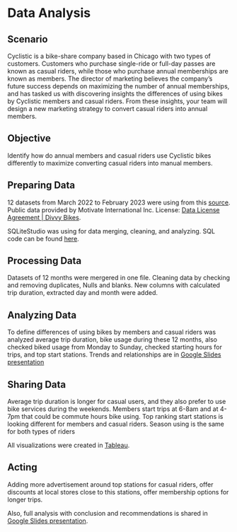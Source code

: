 # Data Analysis


## Scenario

Cyclistic is a bike-share company based in Chicago with two types of customers. Customers who purchase single-ride or full-day passes are known as casual riders, 
while those who purchase annual memberships are known as members. The director of marketing believes the company’s future success depends on maximizing the number
of annual memberships, and has tasked us with discovering insights the differences of using bikes by Cyclistic members and casual riders. From these insights, your 
team will design a new marketing strategy to convert casual riders into annual members.

## Objective

Identify how do annual members and casual riders use Cyclistic bikes differently to maximize converting casual riders into manual members. 

## Preparing Data 
12 datasets from March 2022 to February 2023 were using from this [source](https://divvy-tripdata.s3.amazonaws.com/index.html).
Public data provided by Motivate International Inc.
License: [Data License Agreement | Divvy Bikes](https://ride.divvybikes.com/data-license-agreement).

SQLiteStudio was using for data merging, cleaning, and analyzing. 
SQL code can be found [here](https://github.com/LLBBAA/Data_Analysis/blob/main/SQL_Code.sql).

## Processing Data

Datasets of 12 months were mergered in one file. 
Cleaning data by checking and removing duplicates, Nulls and blanks.
New columns with calculated trip duration, extracted day and month were added.

## Analyzing Data
To define differences of using bikes by members and casual riders was analyzed average trip duration, bike usage during these 12 months, also checked biked usage from Monday to Sunday, checked starting hours for trips, and top start stations.
Trends and relationships are in [Google Slides presentation](https://docs.google.com/presentation/d/1sL4CvfZugpeS0J8cl1FtaNDjfC1KakbJV_MqCBYc2hc/edit#slide=id.g22a7550d4e7_0_980)

## Sharing Data
Average trip duration is longer for casual users, and they also prefer to use bike services during the weekends. 
Members start trips at 6-8am and at 4-7pm that could be commute hours bike using.
Top ranking start stations is looking different for members and casual riders.
Season using is the same for both types of riders

All visualizations were created in [Tableau](https://public.tableau.com/app/profile/liudmila3799).

## Acting
Adding more advertisement around top stations for casual riders, offer discounts at local stores close to this stations, offer membership options for longer trips.

Also, full analysis with conclusion and recommendations is shared in [Google Slides presentation](https://docs.google.com/presentation/d/1sL4CvfZugpeS0J8cl1FtaNDjfC1KakbJV_MqCBYc2hc/edit#slide=id.g22a7550d4e7_0_980).

